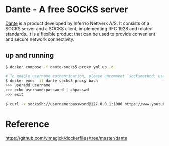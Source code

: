 Dante - A free SOCKS server
===========================

[Dante][1] is a product developed by Inferno Nettverk A/S. It consists of a
SOCKS server and a SOCKS client, implementing RFC 1928 and related standards.
It is a flexible product that can be used to provide convenient and secure
network connectivity. 

## up and running

```bash
$ docker compose -f dante-socks5-proxy.yml up -d

# To enable username authentication, please uncomment `socksmethod: username`.
$ docker exec -it dante-socks5-proxy bash
>>> useradd username
>>> echo username:password | chpasswd
>>> exit

$ curl -x socks5h://username:password@127.0.0.1:1080 https://www.youtube.com
```

[1]: http://www.inet.no/dante/index.html


# Reference
https://github.com/vimagick/dockerfiles/tree/master/dante
